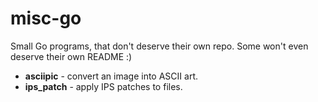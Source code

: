 # misc-go

Small Go programs, that don't deserve their own repo.  Some won't even
deserve their own README :)

 - **asciipic** - convert an image into ASCII art.
 - **ips_patch** - apply IPS patches to files.

